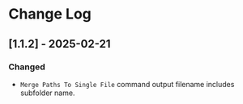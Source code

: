 # Change Log

## [1.1.2] - 2025-02-21

### Changed

* `Merge Paths To Single File` command output filename includes subfolder name.
